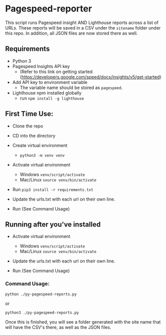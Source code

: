 # Pagespeed-reporter
This script runs Pagespeed insight AND Lighthouse reports across a list of URLs. These reports will be saved in a CSV under the `sitename` folder under this repo. In addition, all JSON files are now stored there as well.



## Requirements
- Python 3
- Pagespeed Insights API key
  - (Refer to this link on getting started (https://developers.google.com/speed/docs/insights/v5/get-started)
- Add API key to environment variable
  - The variable name should be stored as `pagespeed`.
- Lighthouse npm installed globally
  - run `npm install -g lighthouse`

## First Time Use:
- Clone the repo

- CD into the directory

- Create virtual environment
  - `python3 -m venv venv`

- Activate virtual environment
  - Windows `venv/script/activate`
  - Mac/Linux `source venv/bin/activate`

- Run `pip3 install -r requirements.txt`

- Update the urls.txt with each url on their own line.

- Run (See Command Usage)


## Running after you've installed
- Activate virtual environment
  - Windows `venv/script/activate`
  - Mac/Linux `source venv/bin/activate`

- Update the urls.txt with each url on their own line.

- Run (See Command Usage)


### Command Usage:
`python ./py-pagespeed-reports.py`

or

`python3 ./py-pagespeed-reports.py`

Once this is finished, you will see a folder generated with the site name that will have the CSV's there, as well as the JSON files.
